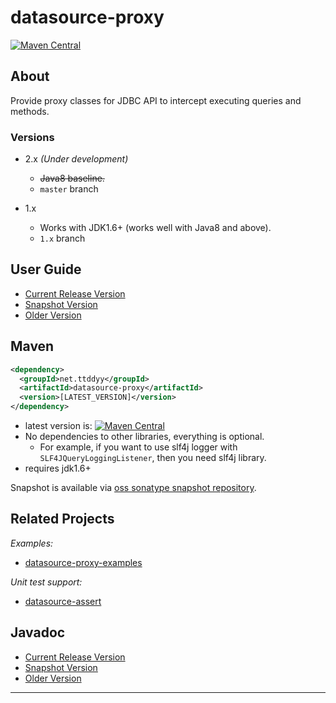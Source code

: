 # datasource-proxy

[![Maven Central](https://maven-badges.herokuapp.com/maven-central/net.ttddyy/datasource-proxy/badge.svg)][maven-central_badge]


## About

Provide proxy classes for JDBC API to intercept executing queries and methods.

### Versions

- 2.x _(Under development)_
  - ~~Java8 baseline.~~
  - `master` branch

- 1.x
  - Works with JDK1.6+ (works well with Java8 and above).
  - `1.x` branch

## User Guide

- [Current Release Version][user-guide-current]
- [Snapshot Version][user-guide-snapshot]
- [Older Version](https://github.com/jdbc-observations/datasource-proxy/wiki/User-Guide)

## Maven

```xml
<dependency>
  <groupId>net.ttddyy</groupId>
  <artifactId>datasource-proxy</artifactId>
  <version>[LATEST_VERSION]</version>
</dependency>
```

- latest version is: [![Maven Central](https://maven-badges.herokuapp.com/maven-central/net.ttddyy/datasource-proxy/badge.svg)][maven-central_badge]
- No dependencies to other libraries, everything is optional.
    - For example, if you want to use slf4j logger with `SLF4JQueryLoggingListener`, then you need slf4j library.
- requires jdk1.6+

Snapshot is available via [oss sonatype snapshot repository](https://oss.sonatype.org/content/repositories/snapshots/net/ttddyy/datasource-proxy/).

## Related Projects

*Examples:*
- [datasource-proxy-examples][datasource-proxy-examples]

*Unit test support:*
- [datasource-assert][datasource-assert]


## Javadoc

- [Current Release Version][javadoc-current]
- [Snapshot Version][javadoc-snapshot]
- [Older Version](https://github.com/jdbc-observations/datasource-proxy/wiki/Javadoc)


----

[maven-central_badge]: https://maven-badges.herokuapp.com/maven-central/net.ttddyy/datasource-proxy/
[user-guide-current]: http://jdbc-observations.github.io/datasource-proxy/docs/current/user-guide/
[user-guide-snapshot]: http://jdbc-observations.github.io/datasource-proxy/docs/snapshot/user-guide/
[javadoc-current]: http://jdbc-observations.github.io/datasource-proxy/docs/current/api/
[javadoc-snapshot]: http://jdbc-observations.github.io/datasource-proxy/docs/snapshot/api/
[datasource-proxy-examples]: https://github.com/ttddyy/datasource-proxy-examples
[datasource-assert]: https://github.com/ttddyy/datasource-assert
